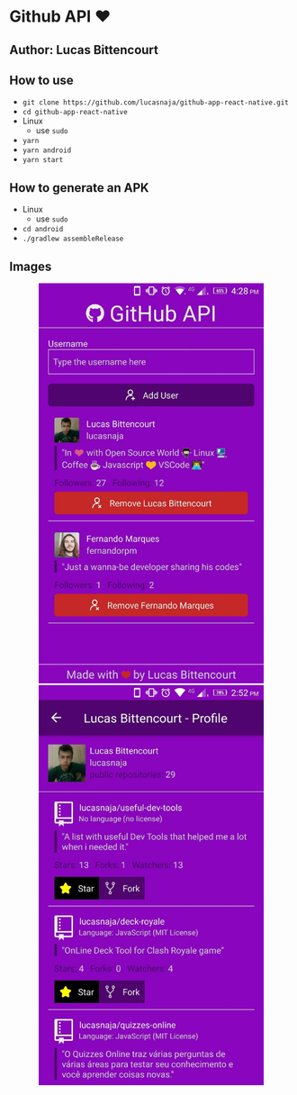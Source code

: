 # Github API :heart:

## Author: Lucas Bittencourt

## How to use

- `git clone https://github.com/lucasnaja/github-app-react-native.git`
- `cd github-app-react-native`
- Linux
  - use `sudo`
- `yarn`
- `yarn android`
- `yarn start`

## How to generate an APK

- Linux
  - use `sudo`
- `cd android`
- `./gradlew assembleRelease`

## Images

<p align="center">
  <img width="400" src="images/img01.jpg">
  <img width="400" src="images/img02.jpg">
</p>
